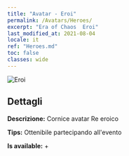 ```yaml
---
title: "Avatar - Eroi"
permalink: /Avatars/Heroes/
excerpt: "Era of Chaos  Eroi"
last_modified_at: 2021-08-04
locale: it
ref: "Heroes.md"
toc: false
classes: wide
---
```

 ![Eroi](/images/a/avatarFrame_49.png)

## Dettagli

 **Descrizione:** Cornice avatar Re eroico 

 **Tips:** Ottenibile partecipando all'evento 

 **Is available:**  + 

